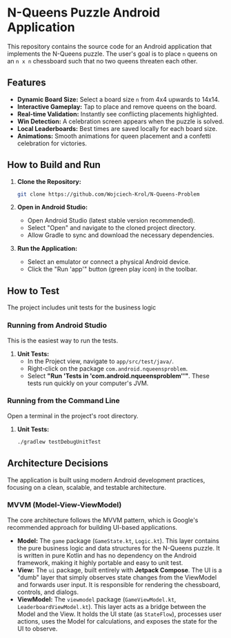 # N-Queens Puzzle Android Application

This repository contains the source code for an Android application that implements the N-Queens puzzle. The user's goal is to place `n` queens on an `n x n` chessboard such that no two queens threaten each other.

## Features

* **Dynamic Board Size:** Select a board size `n` from 4x4 upwards to 14x14.
* **Interactive Gameplay:** Tap to place and remove queens on the board.
* **Real-time Validation:** Instantly see conflicting placements highlighted.
* **Win Detection:** A celebration screen appears when the puzzle is solved.
* **Local Leaderboards:** Best times are saved locally for each board size.
* **Animations:** Smooth animations for queen placement and a confetti celebration for victories.

## How to Build and Run

1.  **Clone the Repository:**
    ```bash
    git clone https://github.com/Wojciech-Krol/N-Queens-Problem
    ```

2.  **Open in Android Studio:**
    * Open Android Studio (latest stable version recommended).
    * Select "Open" and navigate to the cloned project directory.
    * Allow Gradle to sync and download the necessary dependencies.

3.  **Run the Application:**
    * Select an emulator or connect a physical Android device.
    * Click the "Run 'app'" button (green play icon) in the toolbar.

## How to Test

The project includes unit tests for the business logic

### Running from Android Studio

This is the easiest way to run the tests.

1.  **Unit Tests:**
    * In the Project view, navigate to `app/src/test/java/`.
    * Right-click on the package `com.android.nqueensproblem`.
    * Select **"Run 'Tests in 'com.android.nqueensproblem''"**. These tests run quickly on your computer's JVM.

### Running from the Command Line

Open a terminal in the project's root directory.

1.  **Unit Tests:**
    ```bash
    ./gradlew testDebugUnitTest
    ```

## Architecture Decisions

The application is built using modern Android development practices, focusing on a clean, scalable, and testable architecture.

### MVVM (Model-View-ViewModel)

The core architecture follows the MVVM pattern, which is Google's recommended approach for building UI-based applications.

* **Model:** The `game` package (`GameState.kt`, `Logic.kt`). This layer contains the pure business logic and data structures for the N-Queens puzzle. It is written in pure Kotlin and has no dependency on the Android framework, making it highly portable and easy to unit test.
* **View:** The `ui` package, built entirely with **Jetpack Compose**. The UI is a "dumb" layer that simply observes state changes from the ViewModel and forwards user input. It is responsible for rendering the chessboard, controls, and dialogs.
* **ViewModel:** The `viewmodel` package (`GameViewModel.kt`, `LeaderboardViewModel.kt`). This layer acts as a bridge between the Model and the View. It holds the UI state (as `StateFlow`), processes user actions, uses the Model for calculations, and exposes the state for the UI to observe.
